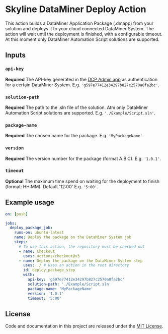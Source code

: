 # Skyline DataMiner Deploy Action

This action builds a DataMiner Application Package (.dmapp) from your solution and deploys it to your cloud connected DataMiner System. The action will wait until the deployment is finished, with a configurable timeout. At this moment only DataMiner Automation Script solutions are supported.

## Inputs

### `api-key`
**Required** The API-key generated in the [DCP Admin app](https://admin.dataminer.services) as authentication for a certain DataMiner System. E.g. `'g597e77412e34297b827c2570a8fa2bc'`.

### `solution-path`

**Required** The path to the .sln file of the solution. Atm only DataMiner Automation Script solutions are supported. E.g. `'./Example/Script.sln'`.

### `package-name`

**Required** The chosen name for the package. E.g. `'MyPackageName'`.

### `version`

**Required** 
The version number for the package (format A.B.C). E.g. `'1.0.1'`.

### `timeout`

**Optional** The maximum time spend on waiting for the deployment to finish (format: HH:MM). Default '12:00' E.g. `'5:00'`.

## Example usage

```yaml
on: [push]

jobs:
  deploy_package_job:
    runs-on: ubuntu-latest
    name: Deploy the package on the DataMiner System job
    steps:
      # To use this action, the repository must be checked out 
      - name: Checkout	
        uses: actions/checkout@v3
      - name: Deploy the package on the DataMiner System step
        uses: ./ # Uses an action in the root directory
        id: deploy_package_step
        with:
          api-key: 'g597e77412e34297b827c2570a8fa2bc'
          solution-path: './Example/Script.sln'
          package-name: 'MyPackageName'
          version: '1.0.1'
          timeout: '5:00'
```
## License

Code and documentation in this project are released under the [MIT License](https://github.com/SkylineCommunications/Skyline-DataMiner-Deploy-Action/blob/feature/preRelease/LICENSE.txt). 
